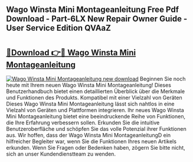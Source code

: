 ## Wago Winsta Mini Montageanleitung Free Pdf Download - Part-6LX New Repair Owner Guide - User Service Edition QVAaZ

# <h2><a href="http://df8j1dv.blite.top/?on=Wago+Winsta+Mini+Montageanleitung">🔗Download 👉🔴 Wago Winsta Mini Montageanleitung</a></h2>

[![Wago Winsta Mini Montageanleitung new download](https://i.imgur.com/lujVjoI.png)](http://df8j1dv.blite.top/?on=Wago+Winsta+Mini+Montageanleitung)
Beginnen Sie noch heute mit Ihrem neuen Wago Winsta Mini Montageanleitung! Dieses Benutzerhandbuch bietet einen detaillierten Überblick über die Merkmale und Funktionen des Produkts. Kompatibel mit einer Vielzahl von Geräten Dieses Wago Winsta Mini Montageanleitung lässt sich nahtlos in eine Vielzahl von Geräten und Plattformen integrieren. Ihr neues Wago Winsta Mini Montageanleitung bietet eine beeindruckende Reihe von Funktionen, die Ihre Erfahrung verbessern sollen. Erkunden Sie die intuitive Benutzeroberfläche und schöpfen Sie das volle Potenzial ihrer Funktionen aus. Wir hoffen, dass der Wago Winsta Mini MontageanleitungD ein hilfreicher Begleiter war, wenn Sie die Funktionen Ihres neuen Artikels erkunden. Wenn Sie Fragen oder Bedenken haben, zögern Sie bitte nicht, sich an unser Kundendienstteam zu wenden.
